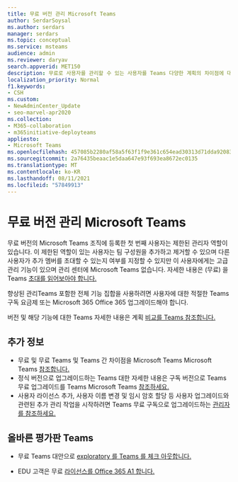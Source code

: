 ```yaml
---
title: 무료 버전 관리 Microsoft Teams
author: SerdarSoysal
ms.author: serdars
manager: serdars
ms.topic: conceptual
ms.service: msteams
audience: admin
ms.reviewer: daryav
search.appverid: MET150
description: 무료로 사용자를 관리할 수 있는 사용자를 Teams 다양한 계획의 차이점에 대해 Teams 있습니다.
localization_priority: Normal
f1.keywords:
- CSH
ms.custom:
- NewAdminCenter_Update
- seo-marvel-apr2020
ms.collection:
- M365-collaboration
- m365initiative-deployteams
appliesto:
- Microsoft Teams
ms.openlocfilehash: 457085b2280af58a5f63f1f9e361c654ead30313d71dda920831f463c521f1c6
ms.sourcegitcommit: 2a76435beaac1e5daa647e93f693ea8672ec0135
ms.translationtype: MT
ms.contentlocale: ko-KR
ms.lasthandoff: 08/11/2021
ms.locfileid: "57849913"
---
```

# <a name="manage-the-free-version-of-microsoft-teams"></a>무료 버전 관리 Microsoft Teams

무료 버전의 Microsoft Teams 조직에 등록한 첫 번째 사용자는 제한된 관리자 역할이 있습니다. 이 제한된 역할이 있는 사용자는 팀 구성원을 추가하고 제거할 수 있으며 다른 사용자가 추가 멤버를 초대할 수 있는지 여부를 지정할 수 있지만 이 사용자에게는 고급 관리 기능이 있으며 관리 센터에 Microsoft Teams 없습니다. 자세한 내용은 (무료) 을 Teams [초대를 읽어보아야 합니다.](https://support.office.com/article/invite-people-to-teams-free-53a9b20c-2ad7-442e-967c-2e9305e96463)

향상된 관리Teams 포함한 전체 기능 집합을 사용하려면 사용자에 대한 [](upgrade-freemium.md) 적절한 Teams 구독 요금제 또는 Microsoft 365 Office 365 업그레이드해야 합니다. 

버전 및 해당 기능에 대한 Teams 자세한 내용은 계획 [비교를 Teams 참조합니다.](https://products.office.com/microsoft-teams/free)



## <a name="more-information"></a>추가 정보

- 무료 및 무료 Teams 및 Teams 간 차이점을 Microsoft Teams Microsoft Teams [참조합니다.](https://support.office.com/article/0b69cf39-eb52-49af-b255-60d46fdf8a9c) 
- 정식 버전으로 업그레이드하는 Teams 대한 자세한 내용은 [](https://support.office.com/article/29475bbd-a34f-4175-9b33-d44430f8ad39) 구독 버전으로 Teams 무료 업그레이드를 Teams Microsoft Teams [참조하세요.](upgrade-freemium.md)
- 사용자 라이선스 추가, 사용자 이름 변경 및 임시 암호 할당 등 사용자 업그레이드와 관련된 추가 관리 작업을 시작하려면 Teams 무료 구독으로 업그레이드하는 [관리자를 참조하세요.](https://support.office.com/article/75a95e7f-001e-42d0-a787-ae8b992d5a52)

## <a name="get-the-right-teams-trial"></a>올바른 평가판 Teams

- 무료 Teams 대안으로 [exploratory 를 Teams 를 체크 아웃합니다.](teams-exploratory.md)

- EDU 고객은 무료 [라이선스를 Office 365 A1 합니다.](https://www.microsoft.com/microsoft-365/academic/compare-office-365-education-plans)
